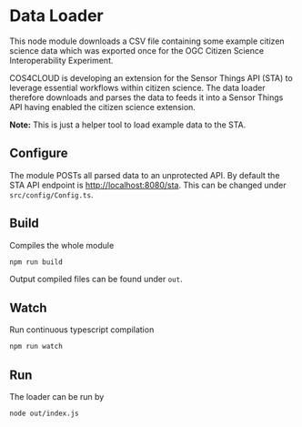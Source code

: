 # Data Loader

This node module downloads a CSV file containing some example
citizen science data which was exported once for the OGC Citizen
Science Interoperability Experiment.

COS4CLOUD is developing an extension for the Sensor
Things API (STA) to leverage essential workflows within citizen science.
The data loader therefore downloads and parses the data to feeds it into a Sensor Things API having enabled the citizen science extension.

**Note:** This is just a helper tool to load example data to the STA.

## Configure

The module POSTs all parsed data to an unprotected API. By default the STA API endpoint is <http://localhost:8080/sta>. This can be changed under `src/config/Config.ts`.

## Build

Compiles the whole module

```sh
npm run build
```

Output compiled files can be found under `out`.

## Watch

Run continuous typescript compilation

```sh
npm run watch
```

## Run

The loader can be run by

```sh
node out/index.js
```
